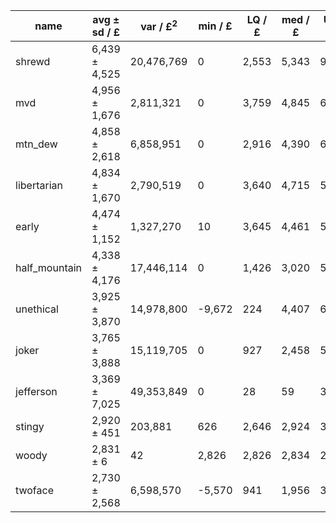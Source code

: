 name | avg ± sd / £ | var / £<sup>2</sup> | min / £ | LQ / £ | med / £ | UQ / £ | max / £ | mode / £ | mode freq / % | sample
---|---|---|---|---|---|---|---|---|---|---
shrewd | 6,439 ± 4,525 | 20,476,769 | 0 | 2,553 | 5,343 | 9,635 | 22,426 | 2,502 | 0.3729 | 6,317,681
mvd | 4,956 ± 1,676 | 2,811,321 | 0 | 3,759 | 4,845 | 6,001 | 11,858 | 5,289 | 0.5070 | 6,877,285
mtn\_dew | 4,858 ± 2,618 | 6,858,951 | 0 | 2,916 | 4,390 | 6,308 | 17,612 | 14,088 | 0.0988 | 3,175,409
libertarian | 4,834 ± 1,670 | 2,790,519 | 0 | 3,640 | 4,715 | 5,908 | 12,765 | 5,240 | 0.3840 | 2,753,692
early | 4,474 ± 1,152 | 1,327,270 | 10 | 3,645 | 4,461 | 5,184 | 8,940 | 5,063 | 0.7324 | 2,861,536
half\_mountain | 4,338 ± 4,176 | 17,446,114 | 0 | 1,426 | 3,020 | 5,812 | 30,038 | 23,487 | 0.1006 | 2,974,983
unethical | 3,925 ± 3,870 | 14,978,800 | -9,672 | 224 | 4,407 | 6,734 | 20,900 | 45 | 0.2826 | 2,823,587
joker | 3,765 ± 3,888 | 15,119,705 | 0 | 927 | 2,458 | 5,307 | 43,451 | 132 | 0.0720 | 3,011,108
jefferson | 3,369 ± 7,025 | 49,353,849 | 0 | 28 | 59 | 3,561 | 57,006 | 11 | 4.4385 | 4,256,549
stingy | 2,920 ± 451 | 203,881 | 626 | 2,646 | 2,924 | 3,214 | 4,408 | 3,139 | 1.4923 | 2,849,108
woody | 2,831 ± 6 | 42 | 2,826 | 2,826 | 2,834 | 2,835 | 2,861 | 2,826 | 48.2168 | 2,911,603
twoface | 2,730 ± 2,568 | 6,598,570 | -5,570 | 941 | 1,956 | 3,683 | 41,073 | 240 | 0.0470 | 2,249,044
